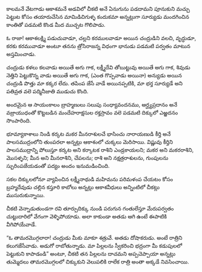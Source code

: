 ﻿కాలమనే వేటగాడు ఆకాశమనే అడవిలో చీకటి అనే ఏనుగును పడదామని పూనుకుని మచ్చు పెట్టుట కోసం తయారుచేసిన మామిడిచిగుళ్ళ కందుకమా అన్నట్లుగా సూర్యుడు మందగించిన కాంతితో పడమటి కొండ మీద ముచ్చట గొలిపాడు. 

ఓ రాజా! ఆకాశలక్ష్మి పడుచువాడూ, చల్లని కరములవాడూ అయిన చంద్రుడిని వలచి, వృద్ధుడూ, కరకు కరమువాడూ అంటూ తనను త్రోసిరాజన్న విధంగా భానుడు పడమటి పర్వతం మాటున అస్తమించాడు. 

చంద్రుడు కళలు కలవాడు అయితే అగు గాక, లక్ష్మీదేవి తోబుట్టువు అయితే అగు గాక, శివుడు నెత్తిని పెట్టుకొన్న వాడు అయితే అగు గాక, (ఎంత గొప్పవాడు అయినా) అన్యుడు అయిన చంద్రుడి పొత్తు మా కక్కర లేదు. తపింప జేసే వాడే అయినప్పటికి, మా భర్త సూర్యుడే అని పతివ్రత వలె పద్మినీజాతి ముడుచు కొంది. 

అందమైన ఆ సాయంకాలం బ్రాహ్మణులు సలుపు సంధ్యావందనము, ఆర్ఘ్యప్రదానం అనే వజ్రాయుధంతో కొట్టబడిన మందేహరాక్షసుల రక్తస్రావం వలె పడమటి దిక్కులో ఎఱ్ఱదనం సొంపారింది. 

భూమ్యాకాశాలు నిండి కర్కట మకర మీనరాశులచే భాసించు నారాయణుడి కీర్తి అనే పాలసముద్రంలోని తుంపరలా అన్నట్లు ఆకాశంలో చుక్కలు మెరిసాయి.
విష్ణువు కీర్తిని పాలసముద్రాన్ని పోలుస్తూ కర్కట అని కర్కాటక రాశిని ఎండ్రకాయలని; మకర అని మకరరాశిని, మొసళ్ళని; మీన అని మీనరాశిని, చేపలను; రాశి అని నక్షత్రరాశులను, గుంపులను స్ఫురింపజేయడంతో పద్యం అందం ఇనుమడించింది. 

సకల దిక్కులలోనూ వ్యాపించిన లక్ష్మీనాథుడి మహిమను పరిమళంప చేయటం కోసం బ్రహ్మదేవుడు చల్లిన కస్తూరి కాబోలు అన్నట్లు ఆకాశవీధులు అన్నింటిలో చీకట్లు ముసురుకున్నాయి. 

చీకటి వెన్నాడుతుండగా రవి తూర్పుదిక్కు నుండి పరుగున గంతులేస్తూ మేరుపర్వతం చుట్టుదారిలో వేగంగా వెళ్ళిపోయాడు. అలా కాకుండా అతడు ఆగి ఉంటే ఈపాటికి వీగిపోయేవాడే. 

“ఓ తామరమొగ్గలారా! చంద్రుడు మీకు మాకూ శత్రువే. అతడు దోషాకరుడు. అంటే రాత్రిని కలుగజేసేవాడు. అడుగో రాబోతున్నాడు. మా పిల్లలను స్వీకరించి భద్రంగా మీ కడుపులలో పెట్టుకుని కాపాడండి” అంటూ, చీకటి తన పిల్లలను దాచమని అప్పచెప్పాయా అన్నట్లు తుమ్మెదలు తామరమొగ్గలలో చిక్కుకుని వెలుపలికి రాలేక రాత్రి అంతా అక్కడే నివసించాయి. 

